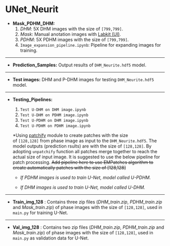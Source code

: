 # UNet_Neurit

 * **Mask_PDHM_DHM:**
    1. _DHM_: 5X DHM images with the size of `[799,799]`.
    2.  _Mask_: Manual anotation images with [Labkit (UI)](https://github.com/juglab/labkit-ui).
    3. _PDHM_: 5X PDHM images with the size of `[799,799]`.
    4. `Image_expansion_pipeline.ipynb`: Pipeline for expanding images for training.
    
     
***
* **Prediction_Samples:**  Output results of `DHM_Neurite.hdf5` model.

***

* **Test images:**  DHM and P-DHM images for testing `DHM_Neurite.hdf5` model.

***


* **Testing_Pipelines:**
    1. `Test U-DHM on DHM image.ipynb`
    2. `Test U-DHM on PDHM image.ipynb` 
    3. `Test U-PDHM on DHM image.ipynb`
    4. `Test U-PDHM on PDHM image.ipynb`
    
    
    *Using [patchify](https://pypi.org/project/patchify/) module to create patches with the size of `[128,128]` from phase image as input to the `DHM_Neurite.hdf5`. The model outputs (prediction rsults) are with the size of `[128,128]`. By adopting `unpatchify` function all patches merge together to reach the actual size of input image. It is suggested to use the below pipeline for patch processing.
    ~~Add pipeline here to use EMPatches algorithm to create automatically patches with the size of [128,128]~~ 

     * _If PDHM images is used to train U-Net, model called U-PDHM._
     
     
     * _If DHM images is used to train U-Net, model called U-DHM._
***


* **Train_img_128** : Contains three zip files (_DHM_train.zip_, _PDHM_train.zip_ and _Mask_train.zip_) of phase images  with the size of `[128,128]`, used in `main.py` for training U-Net.
  
***


 * **Val_img_128** : Contains two zip files (_DHM_train.zip_, _PDHM_train.zip_ and _Mask_train.zip_) of phase images  with the size of `[128,128]`, used in `main.py` as validation data for U-Net.


